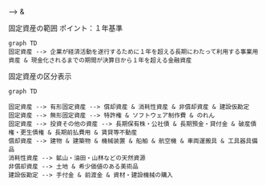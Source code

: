  --> 
 & 

固定資産の範囲
ポイント：１年基準
```mermaid
graph TD
固定資産 --> 企業が経済活動を遂行するために１年を超える長期にわたって利用する事業用資産 & 現金化されるまでの期間が決算日から１年を超える金融資産

```



固定資産の区分表示
```mermaid
graph TD

固定資産 --> 有形固定資産 --> 償却資産 & 消耗性資産 & 非償却資産 & 建設仮勘定
固定資産 --> 無形固定資産 --> 特許権 & ソフトウェア制作費 & のれん
固定資産 --> 投資その他の資産 --> 長期保有株・公社債 & 長期預金・貸付金 & 破産債権・更生債権 & 長期前払費用 & 賃貸等不動産
償却資産 --> 建物 & 建築物 & 機械装置 & 船舶 & 航空機 & 車両運搬具 & 工具器具備品
消耗性資産 --> 鉱山・油田・山林などの天然資源
非償却資産 --> 土地 & 希少価値のある美術品
建設仮勘定 --> 手付金 & 前渡金 & 資材・建設機械の購入

```